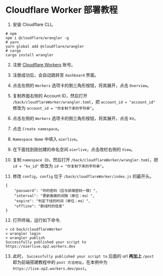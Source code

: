 # Cloudflare Worker 部署教程

1. 安装 Cloudflare CLI。
```
# npm
npm i @cloudflare/wrangler -g
# yarn
yarn global add @cloudflare/wrangler
# cargo
cargo install wrangler
```

2. 注册 [Cloudflare Workers](https://workers.cloudflare.com/) 账号。

3. 注册成功后，会自动跳转至 `dashboard` 界面。

4. 点击左侧的 `Workers` 选项卡的倒三角形按钮，将其展开，点击 `Overview`。

5. 复制界面右侧的 Account ID，然后打开 `/back/cloudflareWorker/wrangler.toml`，把 `account_id = "account_id"` 修改为 `account_id = "你复制下来的字符串"`。

6. 点击左侧的 `Workers` 选项卡的倒三角形按钮，将其展开，点击 `KV`。

7. 点击 `Create namespace`。

8. `Namespace Name` 中填入 `oierlive`。

9. 在下面找到刚创建的命名空间 `oierlive`，点击改栏右侧的 `View`。

10. 复制 `namespace ID`，然后打开 `/back/cloudflareWorker/wrangler.toml`，把 `id = "kv_id"` 修改为 `id = "你复制下来的字符串"`。

11. 修改 `config`，`config` 位于 `/back/cloudflareWorker/index.js` 的最开头。
  ```
  {
      "password": "你的密码（应与前端密码一致）",
      "interval": "更新画面的间隔（单位：ms）",
      "expire": "判定下线的时间（单位：ms）",
      "offline": "断线时的信息"
  }
  ```

12. 打开终端，运行如下命令.
  ```
  > cd back/cloudflareWorker
  > wrangler login
  > wrangler publish
  Successfully published your script to
  https://oierlive.op2.workers.dev
  ```

13. 此时， `Successfully published your script to` 后面的 url **再加上** `/post` 即为前端搭建教程中的 `post 方法地址`，在本例中为 `https://live.op2.workers.dev/post`。